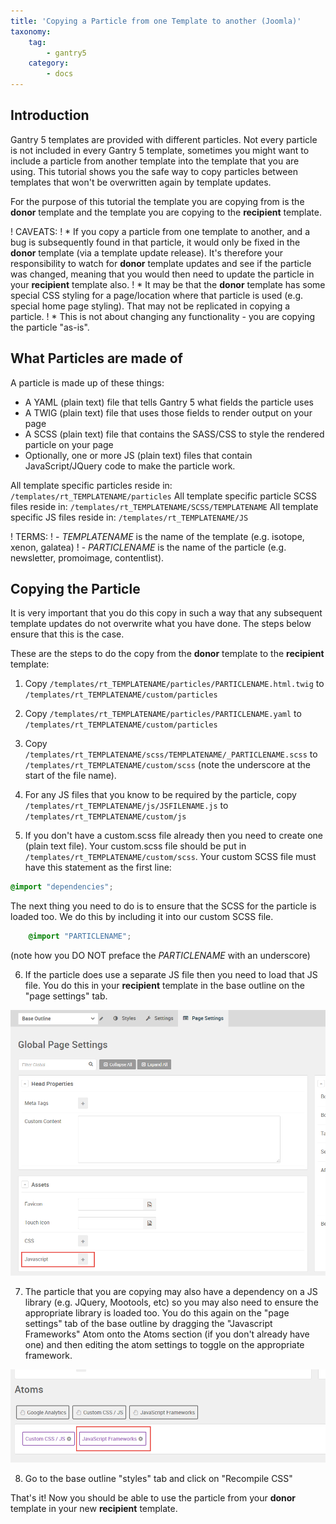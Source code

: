 ```yaml
---
title: 'Copying a Particle from one Template to another (Joomla)'
taxonomy:
    tag:
        - gantry5
    category:
        - docs
---
```


## Introduction

Gantry 5 templates are provided with different particles. Not every particle is not included in every Gantry 5 template, sometimes you might want to include a particle from another template into the template that you are using. This tutorial shows you the safe way to copy particles between templates that won't be overwritten again by template updates.

For the purpose of this tutorial the template you are copying from is the **donor** template and the template you are copying to the **recipient** template.

! CAVEATS: 
! * If you copy a particle from one template to another, and a bug is subsequently found in that particle, it would only be fixed in the **donor** template (via a template update release). It's therefore your responsibility to watch for **donor** template updates and see if the particle was changed, meaning that you would then need to update the particle in your **recipient** template also.
! * It may be that the **donor** template has some special CSS styling for a page/location where that particle is used (e.g. special home page styling). That may not be replicated in copying a particle.
! * This is not about changing any functionality - you are copying the particle "as-is".

## What Particles are made of

A particle is made up of these things:

* A YAML (plain text) file that tells Gantry 5 what fields the particle uses
* A TWIG (plain text) file that uses those fields to render output on your page
* A SCSS (plain text) file that contains the SASS/CSS to style the rendered particle on your page
* Optionally, one or more JS (plain text) files that contain JavaScript/JQuery code to make the particle work.

All template specific particles reside in: `/templates/rt_TEMPLATENAME/particles`
All template specific particle SCSS files reside in: `/templates/rt_TEMPLATENAME/SCSS/TEMPLATENAME`
All template specific JS files reside in: `/templates/rt_TEMPLATENAME/JS`

! TERMS:
! - *TEMPLATENAME* is the name of the template (e.g. isotope, xenon, galatea)
! - *PARTICLENAME* is the name of the particle (e.g. newsletter, promoimage, contentlist).

## Copying the Particle

It is very important that you do this copy in such a way that any subsequent template updates do not overwrite what you have done. The steps below ensure that this is the case.

These are the steps to do the copy from the **donor** template to the **recipient** template:

1. Copy `/templates/rt_TEMPLATENAME/particles/PARTICLENAME.html.twig` to `/templates/rt_TEMPLATENAME/custom/particles`

2. Copy `/templates/rt_TEMPLATENAME/particles/PARTICLENAME.yaml` to `/templates/rt_TEMPLATENAME/custom/particles`

3. Copy `/templates/rt_TEMPLATENAME/scss/TEMPLATENAME/_PARTICLENAME.scss` to `/templates/rt_TEMPLATENAME/custom/scss` (note the underscore at the start of the file name).

4. For any JS files that you know to be required by the particle, copy `/templates/rt_TEMPLATENAME/js/JSFILENAME.js` to `/templates/rt_TEMPLATENAME/custom/js`

5. If you don't have a custom.scss file already then you need to create one (plain text file). Your custom.scss file should be put in `/templates/rt_TEMPLATENAME/custom/scss`. Your custom SCSS file must have this statement as the first line:

```css
@import "dependencies";
```

The next thing you need to do is to ensure that the SCSS for the particle is loaded too. We do this by including it into our custom SCSS file.

```css
    @import "PARTICLENAME";
```

(note how you DO NOT preface the *PARTICLENAME* with an underscore)

6. If the particle does use a separate JS file then you need to load that JS file. You do this in your **recipient** template in the base outline on the "page settings" tab.

![](copy-particle_1.png)

7. The particle that you are copying may also have a dependency on a JS library (e.g. JQuery, Mootools, etc) so you may also need to ensure the appropriate library is loaded too. You do this again on the "page settings" tab of the base outline by dragging the "Javascript Frameworks" Atom onto the Atoms section (if you don't already have one) and then editing the atom settings to toggle on the appropriate framework.

![](copy-particle_2.png)

8. Go to the base outline "styles" tab and click on "Recompile CSS"

That's it! Now you should be able to use the particle from your **donor** template in your new **recipient** template.